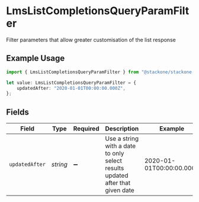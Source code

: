 # LmsListCompletionsQueryParamFilter

Filter parameters that allow greater customisation of the list response

## Example Usage

```typescript
import { LmsListCompletionsQueryParamFilter } from "@stackone/stackone-client-ts/sdk/models/operations";

let value: LmsListCompletionsQueryParamFilter = {
    updatedAfter: "2020-01-01T00:00:00.000Z",
};
```

## Fields

| Field                                                                         | Type                                                                          | Required                                                                      | Description                                                                   | Example                                                                       |
| ----------------------------------------------------------------------------- | ----------------------------------------------------------------------------- | ----------------------------------------------------------------------------- | ----------------------------------------------------------------------------- | ----------------------------------------------------------------------------- |
| `updatedAfter`                                                                | *string*                                                                      | :heavy_minus_sign:                                                            | Use a string with a date to only select results updated after that given date | 2020-01-01T00:00:00.000Z                                                      |